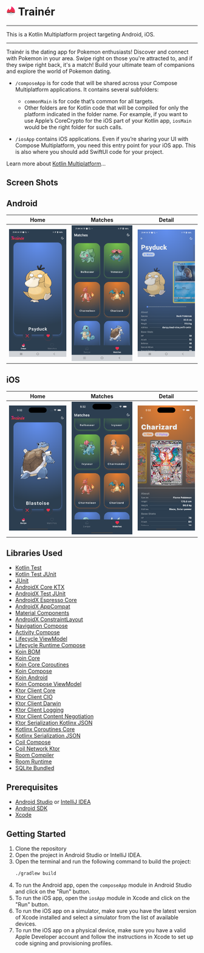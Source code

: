 # <img src="../trainer_logo.png" width="24" heigh="24"/> Trainér
<hr/>
This is a Kotlin Multiplatform project targeting Android, iOS.
<hr/>
Trainér is the dating app for Pokemon enthusiasts! Discover and connect with Pokemon in your area. Swipe right on those you're attracted to, and if they swipe right back, it's a match! Build your ultimate team of companions and explore the world of Pokemon dating.

* `/composeApp` is for code that will be shared across your Compose Multiplatform applications.
  It contains several subfolders:
    - `commonMain` is for code that’s common for all targets.
    - Other folders are for Kotlin code that will be compiled for only the platform indicated in the folder name.
      For example, if you want to use Apple’s CoreCrypto for the iOS part of your Kotlin app,
      `iosMain` would be the right folder for such calls.

* `/iosApp` contains iOS applications. Even if you’re sharing your UI with Compose Multiplatform,
  you need this entry point for your iOS app. This is also where you should add SwiftUI code for your project.


Learn more about [Kotlin Multiplatform](https://www.jetbrains.com/help/kotlin-multiplatform-dev/get-started.html)…

## Screen Shots
## Android
| Home                                                     | Matches                                                     | Detail                                                     |
|----------------------------------------------------------|-------------------------------------------------------------|------------------------------------------------------------|
| <img src="../screenshots/android/home.png" width="256"/> | <img src="../screenshots/android/matches.png" width="256"/> | <img src="../screenshots/android/detail.png" width="256"/> |

## iOS
| Home                                                 | Matches                                                 | Detail                                                 |
|------------------------------------------------------|---------------------------------------------------------|--------------------------------------------------------|
| <img src="../screenshots/ios/home.png" width="256"/> | <img src="../screenshots/ios/matches.png" width="256"/> | <img src="../screenshots/ios/detail.png" width="256"/> |

## Libraries Used
- [Kotlin Test](https://mvnrepository.com/artifact/org.jetbrains.kotlin/kotlin-test)
- [Kotlin Test JUnit](https://mvnrepository.com/artifact/org.jetbrains.kotlin/kotlin-test-junit)
- [JUnit](https://mvnrepository.com/artifact/junit/junit)
- [AndroidX Core KTX](https://mvnrepository.com/artifact/androidx.core/core-ktx)
- [AndroidX Test JUnit](https://mvnrepository.com/artifact/androidx.test.ext/junit)
- [AndroidX Espresso Core](https://mvnrepository.com/artifact/androidx.test.espresso/espresso-core)
- [AndroidX AppCompat](https://mvnrepository.com/artifact/androidx.appcompat/appcompat)
- [Material Components](https://mvnrepository.com/artifact/com.google.android.material/material)
- [AndroidX ConstraintLayout](https://mvnrepository.com/artifact/androidx.constraintlayout/constraintlayout)
- [Navigation Compose](https://mvnrepository.com/artifact/androidx.navigation/navigation-compose)
- [Activity Compose](https://mvnrepository.com/artifact/androidx.activity/activity-compose)
- [Lifecycle ViewModel](https://mvnrepository.com/artifact/androidx.lifecycle/lifecycle-viewmodel)
- [Lifecycle Runtime Compose](https://mvnrepository.com/artifact/androidx.lifecycle/lifecycle-runtime-compose)
- [Koin BOM](https://mvnrepository.com/artifact/io.insert-koin/koin-bom)
- [Koin Core](https://mvnrepository.com/artifact/io.insert-koin/koin-core)
- [Koin Core Coroutines](https://mvnrepository.com/artifact/io.insert-koin/koin-core-coroutines)
- [Koin Compose](https://mvnrepository.com/artifact/io.insert-koin/koin-compose)
- [Koin Android](https://mvnrepository.com/artifact/io.insert-koin/koin-android)
- [Koin Compose ViewModel](https://mvnrepository.com/artifact/io.insert-koin/koin-compose-viewmodel)
- [Ktor Client Core](https://mvnrepository.com/artifact/io.ktor/ktor-client-core)
- [Ktor Client CIO](https://mvnrepository.com/artifact/io.ktor/ktor-client-cio)
- [Ktor Client Darwin](https://mvnrepository.com/artifact/io.ktor/ktor-client-darwin)
- [Ktor Client Logging](https://mvnrepository.com/artifact/io.ktor/ktor-client-logging)
- [Ktor Client Content Negotiation](https://mvnrepository.com/artifact/io.ktor/ktor-client-content-negotiation)
- [Ktor Serialization Kotlinx JSON](https://mvnrepository.com/artifact/io.ktor/ktor-serialization-kotlinx-json)
- [Kotlinx Coroutines Core](https://mvnrepository.com/artifact/org.jetbrains.kotlinx/kotlinx-coroutines-core)
- [Kotlinx Serialization JSON](https://mvnrepository.com/artifact/org.jetbrains.kotlinx/kotlinx-serialization-json)
- [Coil Compose](https://mvnrepository.com/artifact/io.coil-kt/coil-compose)
- [Coil Network Ktor](https://mvnrepository.com/artifact/io.coil-kt/coil-network-ktor3)
- [Room Compiler](https://mvnrepository.com/artifact/androidx.room/room-compiler)
- [Room Runtime](https://mvnrepository.com/artifact/androidx.room/room-runtime)
- [SQLite Bundled](https://mvnrepository.com/artifact/androidx.sqlite/sqlite-bundled)

## Prerequisites
- [Android Studio](https://developer.android.com/studio) or [IntelliJ IDEA](https://www.jetbrains.com/idea/)
- [Android SDK](https://developer.android.com/studio)
- [Xcode](https://developer.apple.com/xcode/)

## Getting Started
1. Clone the repository
2. Open the project in Android Studio or IntelliJ IDEA.
3. Open the terminal and run the following command to build the project:
   ```bash
   ./gradlew build
   ```
4. To run the Android app, open the `composeApp` module in Android Studio and click on the "Run" button.
5. To run the iOS app, open the `iosApp` module in Xcode and click on the "Run" button.
6. To run the iOS app on a simulator, make sure you have the latest version of Xcode installed and select a simulator from the list of available devices.
7. To run the iOS app on a physical device, make sure you have a valid Apple Developer account and follow the instructions in Xcode to set up code signing and provisioning profiles.
